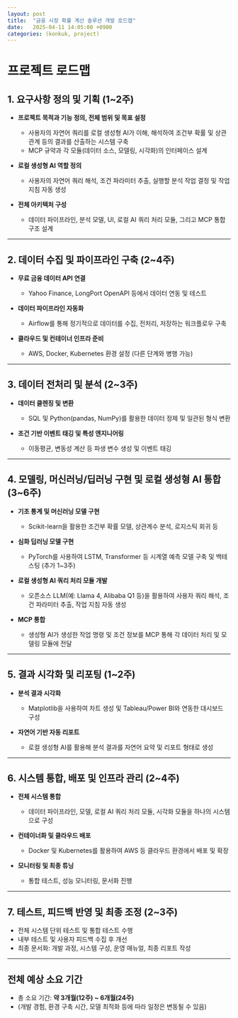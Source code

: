 ```yaml
---
layout: post
title:  "금융 시장 확률 계산 솔루션 개발 로드맵"
date:   2025-04-11 14:05:00 +0900
categories: (konkuk, project)
--- 
```

# 프로젝트 로드맵

## 1. 요구사항 정의 및 기획 (1~2주)

- **프로젝트 목적과 기능 정의, 전체 범위 및 목표 설정**  
  - 사용자의 자연어 쿼리를 로컬 생성형 AI가 이해, 해석하여 조건부 확률 및 상관관계 등의 결과를 산출하는 시스템 구축  
  - MCP 규약과 각 모듈(데이터 소스, 모델링, 시각화)의 인터페이스 설계

- **로컬 생성형 AI 역할 정의**  
  - 사용자의 자연어 쿼리 해석, 조건 파라미터 추출, 실행할 분석 작업 결정 및 작업 지침 자동 생성

- **전체 아키텍처 구성**  
  - 데이터 파이프라인, 분석 모델, UI, 로컬 AI 쿼리 처리 모듈, 그리고 MCP 통합 구조 설계

---

## 2. 데이터 수집 및 파이프라인 구축 (2~4주)

- **무료 금융 데이터 API 연결**  
  - Yahoo Finance, LongPort OpenAPI 등에서 데이터 연동 및 테스트 

- **데이터 파이프라인 자동화**  
  - Airflow를 통해 정기적으로 데이터를 수집, 전처리, 저장하는 워크플로우 구축

- **클라우드 및 컨테이너 인프라 준비**  
  - AWS, Docker, Kubernetes 환경 설정 (다른 단계와 병행 가능)

---

## 3. 데이터 전처리 및 분석 (2~3주)

- **데이터 클렌징 및 변환**  
  - SQL 및 Python(pandas, NumPy)를 활용한 데이터 정제 및 일관된 형식 변환

- **조건 기반 이벤트 태깅 및 특성 엔지니어링**  
  - 이동평균, 변동성 계산 등 파생 변수 생성 및 이벤트 태깅

---

## 4. 모델링, 머신러닝/딥러닝 구현 및 로컬 생성형 AI 통합 (3~6주)

- **기초 통계 및 머신러닝 모델 구현**  
  - Scikit-learn을 활용한 조건부 확률 모델, 상관계수 분석, 로지스틱 회귀 등

- **심화 딥러닝 모델 구현**  
  - PyTorch를 사용하여 LSTM, Transformer 등 시계열 예측 모델 구축 및 백테스팅 (추가 1~3주)

- **로컬 생성형 AI 쿼리 처리 모듈 개발**  
  - 오픈소스 LLM(예: Llama 4, Alibaba Q1 등)을 활용하여 사용자 쿼리 해석, 조건 파라미터 추출, 작업 지침 자동 생성

- **MCP 통합**  
  - 생성형 AI가 생성한 작업 명령 및 조건 정보를 MCP 통해 각 데이터 처리 및 모델링 모듈에 전달

---

## 5. 결과 시각화 및 리포팅 (1~2주)

- **분석 결과 시각화**  
  - Matplotlib을 사용하여 차트 생성 및 Tableau/Power BI와 연동한 대시보드 구성

- **자연어 기반 자동 리포트**  
  - 로컬 생성형 AI를 활용해 분석 결과를 자연어 요약 및 리포트 형태로 생성

---

## 6. 시스템 통합, 배포 및 인프라 관리 (2~4주)

- **전체 시스템 통합**  
  - 데이터 파이프라인, 모델, 로컬 AI 쿼리 처리 모듈, 시각화 모듈을 하나의 시스템으로 구성

- **컨테이너화 및 클라우드 배포**  
  - Docker 및 Kubernetes를 활용하여 AWS 등 클라우드 환경에서 배포 및 확장

- **모니터링 및 최종 튜닝**  
  - 통합 테스트, 성능 모니터링, 문서화 진행

---

## 7. 테스트, 피드백 반영 및 최종 조정 (2~3주)

- 전체 시스템 단위 테스트 및 통합 테스트 수행  
- 내부 테스트 및 사용자 피드백 수집 후 개선  
- 최종 문서화: 개발 과정, 시스템 구성, 운영 매뉴얼, 최종 리포트 작성

---

## 전체 예상 소요 기간

- 총 소요 기간: **약 3개월(12주) ~ 6개월(24주)**  
- (개발 경험, 환경 구축 시간, 모델 최적화 등에 따라 일정은 변동될 수 있음)
